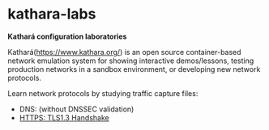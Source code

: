 # kathara-labs
**Kathará configuration laboratories**

Kathará(https://www.kathara.org/) is an open source container-based network emulation system for showing interactive demos/lessons, testing production networks in a sandbox environment, or developing new network protocols. 

Learn network protocols by studying traffic capture files:
   - DNS: (without DNSSEC validation)
   - [HTTPS: TLS1.3 Handshake](https://github.com/evaCastro/kathara-labs/blob/main/https)
